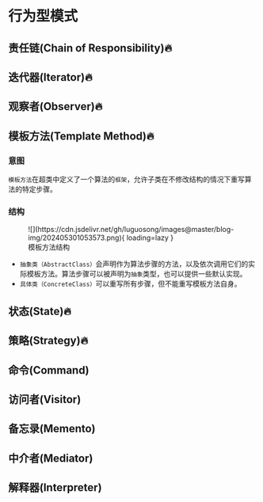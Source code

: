 # 行为型模式

## 责任链(Chain of Responsibility)🔥

## 迭代器(Iterator)🔥

## 观察者(Observer)🔥

## 模板方法(Template Method)🔥

### 意图

`模板方法`在超类中定义了一个算法的`框架`，允许子类在不修改结构的情况下重写算法的特定步骤。

### 结构

<figure markdown="span">
  ![](https://cdn.jsdelivr.net/gh/luguosong/images@master/blog-img/202405301053573.png){ loading=lazy }
  <figcaption>模板方法结构</figcaption>
</figure>

- `抽象类（AbstractClass）`会声明作为算法步骤的方法，以及依次调用它们的实际模板方法。算法步骤可以被声明为`抽象`类型，也可以提供一些默认实现。
- `具体类（ConcreteClass）`可以重写所有步骤，但不能重写模板方法自身。



## 状态(State)🔥

## 策略(Strategy)🔥

## 命令(Command)

## 访问者(Visitor)

## 备忘录(Memento)

## 中介者(Mediator)

## 解释器(Interpreter)



